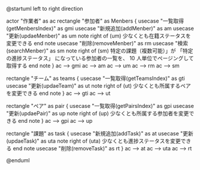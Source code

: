 @startuml
left to right direction

actor "作業者" as ac
rectangle "参加者" as Menbers {
usecase "一覧取得(getMenbersIndex)" as gmi
usecase "新規追加(addMenber)" as am
usecase "更新(updaeMenber)" as um
note right of (um)
少なくとも在籍ステータスを変更できる
end note
usecase "削除(removeMenber)" as rm
usecase "検索(searchMenber)" as sm
note right of (sm)
特定の課題（複数可能）」が
「特定の進捗ステータス」
になっている参加者の一覧を、
10 人単位でページングして取得する
end note
}
ac --> gmi
ac --> am
ac --> um
ac --> rm
ac --> sm

rectangle "チーム" as teams {
usecase "一覧取得(getTeamsIndex)" as gti
usecase "更新(updaeTeam)" as ut
note right of (ut)
少なくとも所属するペアを変更できる
end note
}
ac --> gti
ac --> ut

rectangle "ペア" as pair {
usecase "一覧取得(getPairsIndex)" as gpi
usecase "更新(updaePair)" as up
note right of (up)
少なくとも所属する参加者を変更できる
end note
}
ac --> gpi
ac --> up

rectangle "課題" as task {
usecase "新規追加(addTask)" as at
usecase "更新(updaeTask)" as uta
note right of (uta)
少なくとも進捗ステータスを変更できる
end note
usecase "削除(removeTask)" as rt
}
ac --> at
ac --> uta
ac --> rt

@enduml
